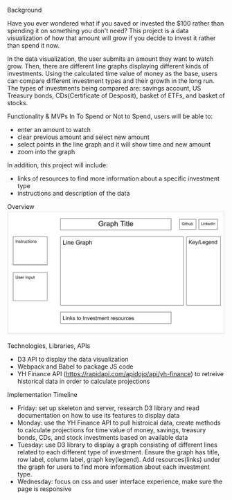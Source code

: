 Background

Have you ever wondered what if you saved or invested the $100 rather than spending it on something you don't need? This project is a data visualization of how that amount will grow if you decide to invest it rather than spend it now.

In the data visualization, the user submits an amount they want to watch grow. Then, there are different line graphs displaying different kinds of investments. Using the calculated time value of money as the base, users can compare different investment types and their growth in the long run. The types of investments being compared are: savings account, US Treasury bonds, CDs(Certificate of Desposit), basket of ETFs, and basket of stocks.  



Functionality & MVPs
In To Spend or Not to Spend, users will be able to:
 - enter an amount to watch
 - clear previous amount and select new amount 
 - select points in the line graph and it will show time and new amount
 - zoom into the graph 
 
 In addition, this project will include:
 - links of resources to find more information about a specific investment type
 - instructions and description of the data
 
 Overview
 ![Overview](image.png)



 Technologies, Libraries, APIs
 - D3 API to display the data visualization
 - Webpack and Babel to package JS code
 - YH Finance API (https://rapidapi.com/apidojo/api/yh-finance) to retreive historical data in order to calculate projections


Implementation Timeline
- Friday: set up skeleton and server, research D3 library and read documentation on how to use its features to display data
- Monday: use the YH Finance API to pull histroical data, create methods to calculate projections for time value of money, savings, treasury bonds, CDs, and stock investments based on available data
- Tuesday: use D3 library to display a graph consisting of different lines related to each different type of investment. Ensure the graph has title, row label, column label, graph key(legend). Add resources(links) under the graph for users to find more information about each investment type.
- Wednesday: focus on css and user interface experience, make sure the page is responsive 



